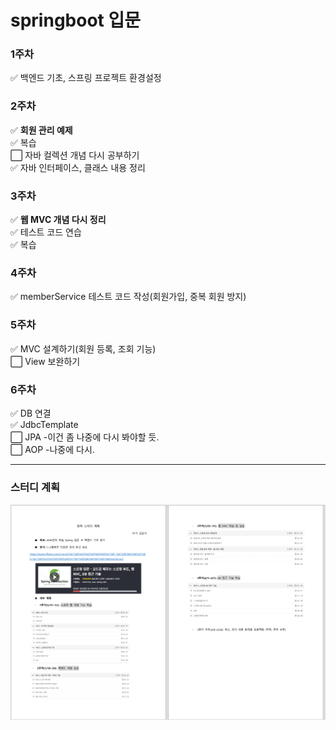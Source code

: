 # springboot 입문

### 1주차
✅ 백엔드 기초, 스프링 프로젝트 환경설정

### 2주차
✅ **회원 관리 예제**   
✅ 복습   
⬜ 자바 컬렉션 개념 다시 공부하기   
✅ 자바 인터페이스, 클래스 내용 정리      

### 3주차
✅ **웹 MVC 개념 다시 정리**   
✅ 테스트 코드 연습   
✅ 복습   

### 4주차
✅ memberService 테스트 코드 작성(회원가입, 중복 회원 방지)   


### 5주차
✅ MVC 설계하기(회원 등록, 조회 기능)   
⬜ View 보완하기

### 6주차
✅ DB 연결   
✅ JdbcTemplate   
⬜ JPA -이건 좀 나중에 다시 봐야할 듯.   
⬜ AOP -나중에 다시.
- - -
### 스터디 계획
<img src="방학스터디계획_김윤서.png"/>
